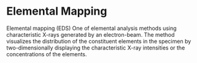 # Elemental Mapping

Elemental mapping (EDS) One of elemental analysis methods using characteristic X-rays generated by an electron-beam. The method visualizes the distribution of the constituent elements in the specimen by two-dimensionally displaying the characteristic X-ray intensities or the concentrations of the elements. 
